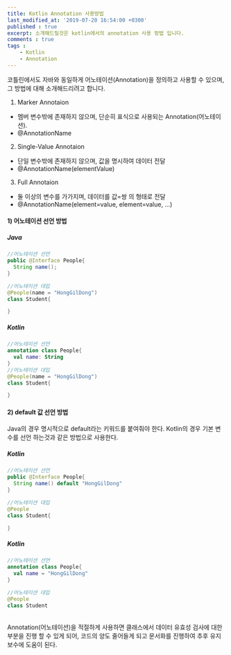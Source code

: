 ```yaml
---
title: Kotlin Annotation 사용방법
last_modified_at: '2019-07-20 16:54:00 +0300'
published : true
excerpt: 소개해드릴것은 kotlin에서의 annotation 사용 방법 입니다.
comments : true
tags :
    - Kotlin
    - Annotation
---
```


코틀린에서도 자바와 동일하게 어노테이션(Annotation)을 정의하고 사용할 수 있으며, 그 방법에 대해 소개해드리려고 합니다.

1) Marker Annotaion
- 멤버 변수밖에 존재하지 않으며, 단순히 표식으로 사용되는 Annotation(어노테이션).
 - @AnnotationName

2) Single-Value Annotaion
- 단일 변수밖에 존재하지 않으며, 값을 명시하여 데이터 전달
- @AnnotationName(elementValue)

3) Full Annotaion
- 둘 이상의 변수를 가가지며, 데이터를 값=쌍 의 형태로 전달
- @AnnotationName(element=value, element=value, ...)


#### 1) 어노테이션 선언 방법

##### Java
```java
//어노테이션 선언
public @Interface People{
  String name();
}

//어노테이션 대입
@People(name = "HongGilDong")
class Student{

}
```
##### Kotlin
```kotlin
//어노테이션 선언
annotation class People{
  val name: String
}
//어노테이션 대입
@People(name = "HongGilDong")
class Student{

}
```
#### 2) default 값 선언 방법
Java의 경우 명시적으로 default라는 키워드를 붙여줘야 한다.
Kotlin의 경우 기본 변수를 선언 하는것과 같은 방법으로 사용한다.

##### Kotlin
```java
//어노테이션 선언
public @Interface People{
  String name() default "HongGilDong"
}

//어노테이션 대입
@People
class Student{

}

```

##### Kotlin
```Kotlin
//어노테이션 선언
annotation class People{
  val name = "HongGilDong"
}

//어노테이션 대입
@People
class Student
```

</br>
Annotation(어노테이션)을 적절하게 사용하면 클래스에서 데이터 유효성 검사에 대한 부분을 진행 할 수 있게 되어, 코드의 양도 줄어들게 되고 문서화를 진행하여 추후 유지보수에 도움이 된다.
